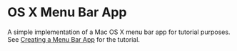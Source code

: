 OS X Menu Bar App
============

A simple implementation of a Mac OS X menu bar app for tutorial purposes. See [Creating a Menu Bar App](http://chivalrysoftware.com/index.php/blog/121-creating-a-menu-bar-app) for the tutorial.